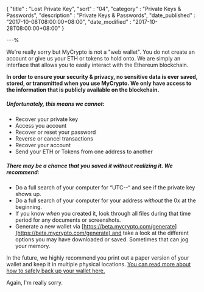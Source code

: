 {
"title"       : "Lost Private Key",
"sort"        : "04",
"category"    : "Private Keys & Passwords",
"description" : "Private Keys & Passwords",
"date_published" : "2017-10-08T08:00:00+08:00",
"date_modified"  : "2017-10-28T08:00:00+08:00"
}

---%



We're really sorry but MyCrypto is not a "web wallet". You do not create an account or give us your ETH or tokens to hold onto. We are simply an interface that allows you to easily interact with the Ethereum blockchain.

**In order to ensure your security & privacy, no sensitive data is ever saved, stored, or transmitted when you use MyCrypto. We only have access to the information that is publicly available on the blockchain.**

##### Unfortunately, this means we cannot:

*   Recover your private key
*   Access you account
*   Recover or reset your password
*   Reverse or cancel transactions
*   Recover your account
*   Send your ETH or Tokens from one address to another

##### There may be a chance that you saved it without realizing it. We recommend:

*   Do a full search of your computer for “UTC--“ and see if the private key shows up. 
*   Do a full search of your computer for your address _without_ the 0x at the beginning.
*   If you know _when_ you created it, look through all files during that time period for any documents or screenshots.
*   Generate a new wallet via [https://beta.mycrypto.com/generate](https://beta.mycrypto.com/generate) and take a look at the different options you may have downloaded or saved. Sometimes that can jog your memory.

In the future, we highly recommend you print out a paper version of your wallet and keep it in multiple physical locations. [You can read more about how to safely back up your wallet here.](https://support.mycrypto.com/getting-started/backing-up-your-new-wallet.html)

Again, I'm really sorry.
